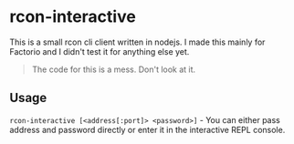 # rcon-interactive

This is a small rcon cli client written in nodejs.
I made this mainly for Factorio and I didn't test it for anything else yet.

> The code for this is a mess. Don't look at it.

## Usage

`rcon-interactive [<address[:port]> <password>]` - You can either pass address and password directly or enter it in the interactive REPL console.
